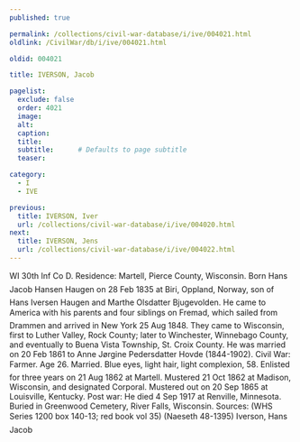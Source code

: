 ```yaml
---
published: true

permalink: /collections/civil-war-database/i/ive/004021.html
oldlink: /CivilWar/db/i/ive/004021.html

oldid: 004021

title: IVERSON, Jacob

pagelist:
  exclude: false
  order: 4021
  image: 
  alt:
  caption:
  title:
  subtitle:      # Defaults to page subtitle
  teaser:

category: 
  - I 
  - IVE

previous:
  title: IVERSON, Iver
  url: /collections/civil-war-database/i/ive/004020.html  
next:
  title: IVERSON, Jens
  url: /collections/civil-war-database/i/ive/004022.html   
---
```

WI 30th Inf Co D. Residence: Martell, Pierce County, Wisconsin. Born &#147;Hans Jacob Hansen Haugen&#148; on 28 Feb 1835 at Biri, Oppland, Norway, son of Hans Iversen Haugen and Marthe Olsdatter Bjugevolden. He came to America with his parents and four siblings on &#147;Fremad&#148;, which sailed from Drammen and arrived in New York 25 Aug 1848. They came to Wisconsin, first to Luther Valley, Rock County; later to Winchester, Winnebago County, and eventually to Buena Vista Township, St. Croix County. He was married on 20 Feb 1861 to Anne J&oslash;rgine Pedersdatter Hovde (1844-1902). Civil War: Farmer. Age 26. Married. Blue eyes, light hair, light complexion, 5&#146;8&#148;. Enlisted for three years on 21 Aug 1862 at Martell. Mustered 21 Oct 1862 at Madison, Wisconsin, and designated Corporal. Mustered out on 20 Sep 1865 at Louisville, Kentucky. Post war: He died 4 Sep 1917 at Renville, Minnesota. Buried in Greenwood Cemetery, River Falls, Wisconsin. Sources: (WHS Series 1200 box 140-13; red book vol 35) (Naeseth &#146;48-1395) &#147;Iverson, Hans Jacob&#148;